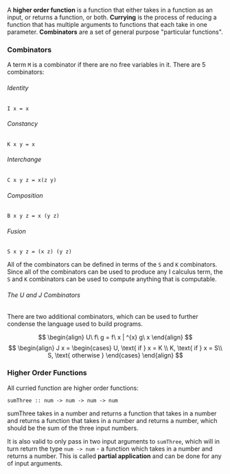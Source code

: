 
A **higher order function** is a function that either takes in a function as an input, or returns a function, or both. **Currying** is the process of reducing a function that has multiple arguments to functions that each take in one parameter. **Combinators** are a set of general purpose "particular functions". 

### Combinators

A term `M` is a combinator if there are no free variables in it. There are 5 combinators:

###### Identity
```
I x = x
```

###### Constancy
```
K x y = x
```

###### Interchange

```
C x y z = x(z y)
```

###### Composition
```
B x y z = x (y z)
```

###### Fusion

```
S x y z = (x z) (y z)
```

All of the combinators can be defined in terms of the `S` and `K` combinators. Since all of the combinators can be used to produce any I calculus term, the `S` and `K` combinators can be used to compute anything that is computable.

###### The U and J Combinators

There are two additional combinators, which can be used to further condense the language used to build programs.

$$
\begin{align}
U\ f\ g = f\ x | ^{x} g\ x
\end{align}
$$
$$
\begin{align}
J x = 
\begin{cases} 
U, \text{ if } x = K \\
K, \text{ if } x = S\\
S, \text{ otherwise } 
\end{cases}
\end{align}
$$

### Higher Order Functions

All curried function are higher order functions:

```
sumThree :: num -> num -> num -> num
```

sumThree takes in a number and returns a function that takes in a number and returns a function that takes in a number and returns a number, which should be the sum of the three input numbers. 

It is also valid to only pass in two input arguments to `sumThree`, which will in turn return the type `num -> num` - a function which takes in a number and returns a number. This is called **partial application** and can be done for any of input arguments.